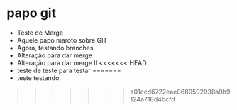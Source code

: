 # papo git
* Teste de Merge
* Aquele papo maroto sobre GIT
* Agora, testando branches
* Alteração para dar merge
* Alteração para dar merge II
<<<<<<< HEAD
* teste de teste para testar
=======
* teste testando
>>>>>>> a01ecd6722eae0689592938a9b9124a718d4bcfd
